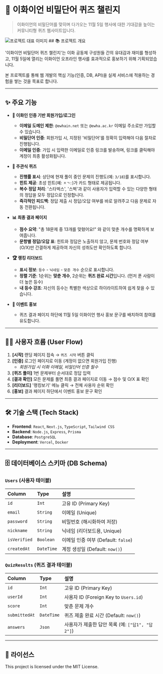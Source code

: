 # 🤫 이화이언 비밀단어 퀴즈 챌린지

> 이화이언의 비밀단어를 맞히며 다가오는 11월 5일 행사에 대한 기대감을 높이는 커뮤니티형 퀴즈 웹사이트입니다.

![프로젝트 대표 이미지](image_link.png) ## 📚 프로젝트 개요

'이화이언 비밀단어 퀴즈 챌린지'는 이화 공동체 구성원들 간의 유대감과 재미를 형성하고, 11월 5일에 열리는 이화이언 오프라인 행사를 효과적으로 홍보하기 위해 기획되었습니다.

본 프로젝트를 통해 웹 개발의 핵심 기능(인증, DB, API)을 실제 서비스에 적용하는 경험을 쌓는 것을 목표로 합니다.

---

## ✨ 주요 기능

-   **🔐 이화인 인증 기반 회원가입/로그인**
    -   **이메일 도메인 제한**: `@ewhain.net` 또는 `@ewha.ac.kr` 이메일 주소로만 가입할 수 있습니다.
    -   **비밀단어 인증**: 회원가입 시, 지정된 '비밀단어'를 정확히 입력해야 다음 절차로 진행됩니다.
    -   **이메일 인증**: 가입 시 입력한 이메일로 인증 링크를 발송하며, 링크를 클릭해야 계정이 최종 활성화됩니다.

-   **📝 주관식 퀴즈**
    -   **진행률 표시**: 상단에 현재 풀이 중인 문제의 진행도(예: `3/18`)를 표시합니다.
    -   **힌트 제공**: 초성 힌트(예: `ㅈㄱ:`)가 카드 형태로 제공됩니다.
    -   **복수 정답 처리**: '스타벅스', '스벅'과 같이 사용자가 입력할 수 있는 다양한 형태의 정답을 모두 정답으로 인정합니다.
    -   **즉각적인 피드백**: 정답 제출 시 정답/오답 여부를 바로 알려주고 다음 문제로 자동 전환됩니다.

-   **📊 최종 결과 페이지**
    -   **점수 요약**: "총 18문제 중 13개를 맞혔어요!" 와 같이 맞춘 개수를 명확하게 보여줍니다.
    -   **문항별 정답/오답 표**: 힌트와 정답은 노출하지 않고, 문제 번호와 정답 여부(O/X)만 간결하게 제공하여 자신의 성취도만 확인하도록 합니다.

-   **🏆 랭킹 리더보드**
    -   **표시 정보**: `등수` - `닉네임` - `맞춘 개수` 순으로 표시합니다.
    -   **정렬 기준**: 1순위는 **맞춘 개수**, 2순위는 **퀴즈 완료 시간**입니다. (먼저 푼 사람이 더 높은 등수)
    -   **내 등수 강조**: 자신의 등수는 특별한 색상으로 하이라이트하여 쉽게 찾을 수 있습니다.

-   **🎉 이벤트 홍보**
    -   퀴즈 결과 페이지 하단에 11월 5일 이화이언 행사 홍보 문구를 배치하여 참여를 유도합니다.

---

## 🚶‍♀️ 사용자 흐름 (User Flow)

1.  **[시작]** 랜딩 페이지 접속 → `퀴즈 시작` 버튼 클릭
2.  **[인증]** 로그인 페이지로 이동 (계정이 없으면 회원가입 진행)
    -   *회원가입 시 이화 이메일, 비밀단어 인증 필수*
3.  **[퀴즈 풀이]** 1번 문제부터 순서대로 정답 입력
4.  **[결과 확인]** 모든 문제를 풀면 최종 결과 페이지로 이동 → 점수 및 O/X 표 확인
5.  **[리더보드]** '랭킹보기' 메뉴 클릭 → 전체 사용자 순위 확인
6.  **[홍보]** 결과 페이지 하단에서 이벤트 홍보 문구 확인

---

## 🛠️ 기술 스택 (Tech Stack)

-   **Frontend**: `React`, `Next.js`, `TypeScript`, `Tailwind CSS`
-   **Backend**: `Node.js`, `Express`, `Prisma`
-   **Database**: `PostgreSQL`
-   **Deployment**: `Vercel`, `Docker`

---

## 🗄️ 데이터베이스 스키마 (DB Schema)

### `Users` (사용자 테이블)

| Column      | Type      | 설명                               |
| :---------- | :-------- | :--------------------------------- |
| `id`        | `Int`     | 고유 ID (Primary Key)              |
| `email`     | `String`  | 이메일 (Unique)                    |
| `password`  | `String`  | 비밀번호 (해시화하여 저장)         |
| `nickname`  | `String`  | 닉네임 (리더보드용, Unique)        |
| `isVerified`| `Boolean` | 이메일 인증 여부 (Default: `false`) |
| `createdAt` | `DateTime`| 계정 생성일 (Default: `now()`)     |

### `QuizResults` (퀴즈 결과 테이블)

| Column       | Type       | 설명                                            |
| :----------- | :--------- | :---------------------------------------------- |
| `id`         | `Int`      | 고유 ID (Primary Key)                           |
| `userId`     | `Int`      | 사용자 ID (Foreign Key to `Users.id`)         |
| `score`      | `Int`      | 맞춘 문제 개수                                  |
| `submittedAt`| `DateTime` | 퀴즈 제출 완료 시간 (Default: `now()`)          |
| `answers`    | `Json`     | 사용자가 제출한 답안 목록 (예: `["답1", "답2"]`) |

---

## 📄 라이선스

This project is licensed under the MIT License.